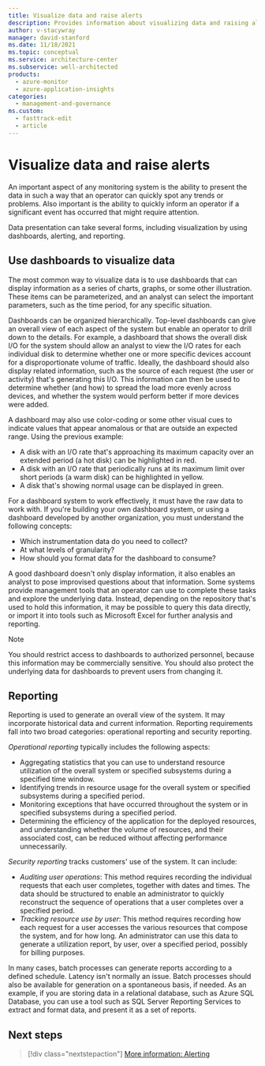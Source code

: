 ```yaml
---
title: Visualize data and raise alerts
description: Provides information about visualizing data and raising alerts as it relates to the health modeling and monitoring component of the Operational Excellence pillar.
author: v-stacywray
manager: david-stanford
ms.date: 11/18/2021
ms.topic: conceptual
ms.service: architecture-center
ms.subservice: well-architected
products:
  - azure-monitor
  - azure-application-insights
categories:
  - management-and-governance    
ms.custom:
  - fasttrack-edit
  - article
---
```


# Visualize data and raise alerts

An important aspect of any monitoring system is the ability to present the data in such a way that an operator can quickly spot any trends or problems. Also important is the ability to quickly inform an operator if a significant event has occurred that might require attention.

Data presentation can take several forms, including visualization by using dashboards, alerting, and reporting.

## Use dashboards to visualize data

The most common way to visualize data is to use dashboards that can display information as a series of charts, graphs, or some other illustration. These items can be parameterized, and an analyst can select the important parameters, such as the time period, for any specific situation.

Dashboards can be organized hierarchically. Top-level dashboards can give an overall view of each aspect of the system but enable an operator to drill down to the details. For example, a dashboard that shows the overall disk I/O for the system should allow an analyst to view the I/O rates for each individual disk to determine whether one or more specific devices account for a disproportionate volume of traffic. Ideally, the dashboard should also display related information, such as the source of each request (the user or activity) that's generating this I/O. This information can then be used to determine whether (and how) to spread the load more evenly across devices, and whether the system would perform better if more devices were added.

A dashboard may also use color-coding or some other visual cues to indicate values that appear anomalous or that are outside an expected range. Using the previous example:

- A disk with an I/O rate that's approaching its maximum capacity over an extended period (a hot disk) can be highlighted in red.
- A disk with an I/O rate that periodically runs at its maximum limit over short periods (a warm disk) can be highlighted in yellow.
- A disk that's showing normal usage can be displayed in green.

For a dashboard system to work effectively, it must have the raw data to work with. If you're building your own dashboard system, or using a dashboard developed by another organization, you must understand the following concepts:

- Which instrumentation data do you need to collect?
- At what levels of granularity?
- How should you format data for the dashboard to consume?

A good dashboard doesn't only display information, it also enables an analyst to pose improvised questions about that information. Some systems provide management tools that an operator can use to complete these tasks and explore the underlying data. Instead, depending on the repository that's used to hold this information, it may be possible to query this data directly, or import it into tools such as Microsoft Excel for further analysis and reporting.

> [!NOTE]
> You should restrict access to dashboards to authorized personnel, because this information may be commercially sensitive. You should also protect the underlying data for dashboards to prevent users from changing it.

## Reporting

Reporting is used to generate an overall view of the system. It may incorporate historical data and current information. Reporting requirements fall into two broad categories: operational reporting and security reporting.

*Operational reporting* typically includes the following aspects:

- Aggregating statistics that you can use to understand resource utilization of the overall system or specified subsystems during a specified time window.
- Identifying trends in resource usage for the overall system or specified subsystems during a specified period.
- Monitoring exceptions that have occurred throughout the system or in specified subsystems during a specified period.
- Determining the efficiency of the application for the deployed resources, and understanding whether the volume of resources, and their associated cost, can be reduced without affecting performance unnecessarily.

*Security reporting* tracks customers' use of the system. It can include:

- *Auditing user operations*: This method requires recording the individual requests that each user completes, together with dates and times. The data should be structured to enable an administrator to quickly reconstruct the sequence of operations that a user completes over a specified period.
- *Tracking resource use by user*: This method requires recording how each request for a user accesses the various resources that compose the system, and for how long. An administrator can use this data to generate a utilization report, by user, over a specified period, possibly for billing purposes.

In many cases, batch processes can generate reports according to a defined schedule. Latency isn't normally an issue. Batch processes should also be available for generation on a spontaneous basis, if needed. As an example, if you are storing data in a relational database, such as Azure SQL Database, you can use a tool such as SQL Server Reporting Services to extract and format data, and present it as a set of reports.

## Next steps

> [!div class="nextstepaction"]
> [More information: Alerting](monitor-alerts.md)